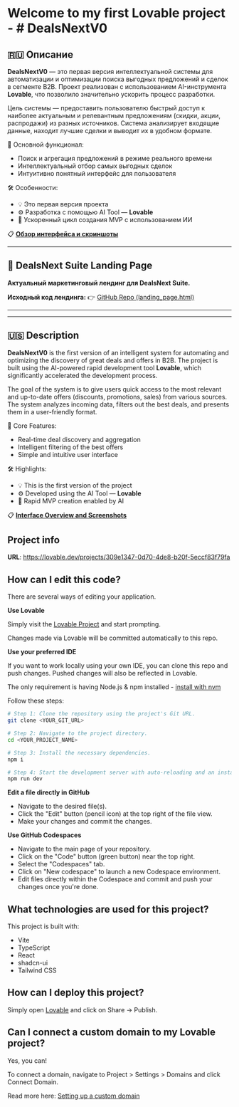 # Welcome to my first Lovable project - # DealsNextV0

## 🇷🇺 Описание

**DealsNextV0** — это первая версия интеллектуальной системы для автоматизации и оптимизации поиска выгодных предложений и сделок в сегменте B2B. Проект реализован с использованием AI-инструмента **Lovable**, что позволило значительно ускорить процесс разработки.

Цель системы — предоставить пользователю быстрый доступ к наиболее актуальным и релевантным предложениям (скидки, акции, распродажи) из разных источников. Система анализирует входящие данные, находит лучшие сделки и выводит их в удобном формате.

🔧 Основной функционал:
- Поиск и агрегация предложений в режиме реального времени
- Интеллектуальный отбор самых выгодных сделок
- Интуитивно понятный интерфейс для пользователя

🛠 Особенности:
- 💡 Это первая версия проекта
- ⚙️ Разработка с помощью AI Tool — **Lovable**
- 🚀 Ускоренный цикл создания MVP с использованием ИИ

📋 **[Обзор интерфейса и скриншоты](UI_Overview.md)**

---

## 🌟 DealsNext Suite Landing Page

**Актуальный маркетинговый лендинг для DealsNext Suite.**

**Исходный код лендинга:**
👉 [GitHub Repo (landing_page.html)](https://github.com/eiler2005/dealsnext-insight-hub/blob/main/landingpage.html)

---

---

## 🇺🇸 Description

**DealsNextV0** is the first version of an intelligent system for automating and optimizing the discovery of great deals and offers in B2B. The project is built using the AI-powered rapid development tool **Lovable**, which significantly accelerated the development process.

The goal of the system is to give users quick access to the most relevant and up-to-date offers (discounts, promotions, sales) from various sources. The system analyzes incoming data, filters out the best deals, and presents them in a user-friendly format.

🔧 Core Features:
- Real-time deal discovery and aggregation
- Intelligent filtering of the best offers
- Simple and intuitive user interface

🛠 Highlights:
- 💡 This is the first version of the project
- ⚙️ Developed using the AI Tool — **Lovable**
- 🚀 Rapid MVP creation enabled by AI

📋 **[Interface Overview and Screenshots](UI_Overview.md)**

## Project info

**URL**: https://lovable.dev/projects/309e1347-0d70-4de8-b20f-5eccf83f79fa

## How can I edit this code?

There are several ways of editing your application.

**Use Lovable**

Simply visit the [Lovable Project](https://lovable.dev/projects/309e1347-0d70-4de8-b20f-5eccf83f79fa) and start prompting.

Changes made via Lovable will be committed automatically to this repo.

**Use your preferred IDE**

If you want to work locally using your own IDE, you can clone this repo and push changes. Pushed changes will also be reflected in Lovable.

The only requirement is having Node.js & npm installed - [install with nvm](https://github.com/nvm-sh/nvm#installing-and-updating)

Follow these steps:

```sh
# Step 1: Clone the repository using the project's Git URL.
git clone <YOUR_GIT_URL>

# Step 2: Navigate to the project directory.
cd <YOUR_PROJECT_NAME>

# Step 3: Install the necessary dependencies.
npm i

# Step 4: Start the development server with auto-reloading and an instant preview.
npm run dev
```

**Edit a file directly in GitHub**

- Navigate to the desired file(s).
- Click the "Edit" button (pencil icon) at the top right of the file view.
- Make your changes and commit the changes.

**Use GitHub Codespaces**

- Navigate to the main page of your repository.
- Click on the "Code" button (green button) near the top right.
- Select the "Codespaces" tab.
- Click on "New codespace" to launch a new Codespace environment.
- Edit files directly within the Codespace and commit and push your changes once you're done.

## What technologies are used for this project?

This project is built with:

- Vite
- TypeScript
- React
- shadcn-ui
- Tailwind CSS

## How can I deploy this project?

Simply open [Lovable](https://lovable.dev/projects/309e1347-0d70-4de8-b20f-5eccf83f79fa) and click on Share -> Publish.

## Can I connect a custom domain to my Lovable project?

Yes, you can!

To connect a domain, navigate to Project > Settings > Domains and click Connect Domain.

Read more here: [Setting up a custom domain](https://docs.lovable.dev/tips-tricks/custom-domain#step-by-step-guide)
